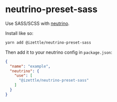 # neutrino-preset-sass

Use SASS/SCSS with [neutrino](https://neutrino.js.org).

Install like so:
```bash
yarn add @izettle/neutrino-preset-sass
```

Then add it to your neutrino config in `package.json`:
```json
{
  "name": "example",
  "neutrino": {
    "use": [
      "@izettle/neutrino-preset-sass"
    ]
  }
}
```
